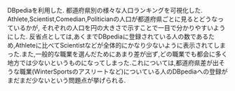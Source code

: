DBpediaを利用した.
都道府県別の様々な人口ランキングを可視化した.
Athlete,Scientist,Comedian,Politicianの人口が都道府県ごとに見るとどうなっているかが,
それぞれの人口を円の大きさで示すことで一目で分かりやすいようにした.
反省点としては,あくまでDBpediaに登録されている人の数であるため,Athleteに比べてScientistなどが全体的にかなり少ないように表示されてしまった.また,一般的な職業を選んだためにあまり差が出ず,どの職業でも都会に多く地方では少ないというものになってしまった.これについては,都道府県差が出そうな職業(WinterSportsのアスリートなど)についている人のDBpediaへの登録がまだまだ少ないという問題点が挙げられる.